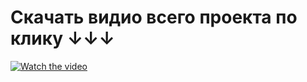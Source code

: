 <h1>Скачать видио всего проекта по клику ↓↓↓</h1>

[![Watch the video](https://i.postimg.cc/T1C7yMwb/50.png)](https://youtu.be/t6yTd7BJ0a0)
